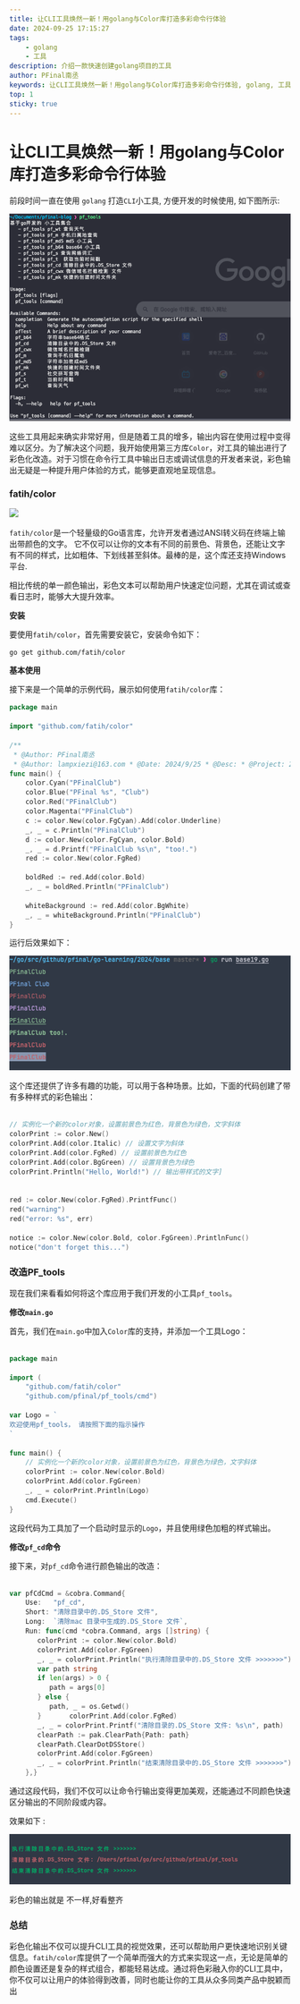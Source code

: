```yaml
---
title: 让CLI工具焕然一新！用golang与Color库打造多彩命令行体验
date: 2024-09-25 17:15:27
tags:
    - golang
    - 工具
description: 介绍一款快速创建golang项目的工具
author: PFinal南丞
keywords: 让CLI工具焕然一新！用golang与Color库打造多彩命令行体验, golang, 工具, 项目, 快速, 工具
top: 1
sticky: true
---
```

# 让CLI工具焕然一新！用golang与Color库打造多彩命令行体验


前段时间一直在使用 `golang` 打造`CLI`小工具, 方便开发的时候使用, 如下图所示:

![](https://raw.githubusercontent.com/pfinal-nc/iGallery/master/blog/202408211037928.png)

这些工具用起来确实非常好用，但是随着工具的增多，输出内容在使用过程中变得难以区分。为了解决这个问题，我开始使用第三方库`Color`，对工具的输出进行了彩色化改造。对于习惯在命令行工具中输出日志或调试信息的开发者来说，彩色输出无疑是一种提升用户体验的方式，能够更直观地呈现信息。

### fatih/color

![](https://user-images.githubusercontent.com/438920/96832689-03b3e000-13f4-11eb-9803-46f4c4de3406.jpg)

`fatih/color`是一个轻量级的Go语言库，允许开发者通过ANSI转义码在终端上输出带颜色的文字。
它不仅可以让你的文本有不同的前景色、背景色，还能让文字有不同的样式，比如粗体、下划线甚至斜体。最棒的是，这个库还支持Windows平台.

相比传统的单一颜色输出，彩色文本可以帮助用户快速定位问题，尤其在调试或查看日志时，能够大大提升效率。

**安装**

要使用`fatih/color`，首先需要安装它，安装命令如下：

```shell
go get github.com/fatih/color
```

**基本使用**

接下来是一个简单的示例代码，展示如何使用`fatih/color`库：

```go
package main  
  
import "github.com/fatih/color"  
  
/**  
 * @Author: PFinal南丞  
 * @Author: lampxiezi@163.com * @Date: 2024/9/25 * @Desc: * @Project: 2024 */  
func main() {  
    color.Cyan("PFinalClub")  
    color.Blue("PFinal %s", "Club")  
    color.Red("PFinalClub")  
    color.Magenta("PFinalClub")  
    c := color.New(color.FgCyan).Add(color.Underline)  
    _, _ = c.Println("PFinalClub")  
    d := color.New(color.FgCyan, color.Bold)  
    _, _ = d.Printf("PFinalClub %s\n", "too!.")  
    red := color.New(color.FgRed)  
  
    boldRed := red.Add(color.Bold)  
    _, _ = boldRed.Println("PFinalClub")  
  
    whiteBackground := red.Add(color.BgWhite)  
    _, _ = whiteBackground.Println("PFinalClub")  
}

```

运行后效果如下：

![](https://raw.githubusercontent.com/pfinal-nc/iGallery/master/blog/202409251017544.png)

这个库还提供了许多有趣的功能，可以用于各种场景。比如，下面的代码创建了带有多种样式的彩色输出：

```go

// 实例化一个新的color对象，设置前景色为红色，背景色为绿色，文字斜体
colorPrint := color.New()
colorPrint.Add(color.Italic) // 设置文字为斜体
colorPrint.Add(color.FgRed) // 设置前景色为红色
colorPrint.Add(color.BgGreen) // 设置背景色为绿色
colorPrint.Println("Hello, World!") // 输出带样式的文字]


red := color.New(color.FgRed).PrintfFunc()
red("warning")
red("error: %s", err)

notice := color.New(color.Bold, color.FgGreen).PrintlnFunc()
notice("don't forget this...")

```


### 改造PF_tools

现在我们来看看如何将这个库应用于我们开发的小工具`pf_tools`。

**修改`main.go`**

首先，我们在`main.go`中加入`Color`库的支持，并添加一个工具Logo：

```go

package main  
  
import (  
    "github.com/fatih/color"  
    "github.com/pfinal/pf_tools/cmd")  
  
var Logo = `  
欢迎使用pf_tools， 请按照下面的指示操作  
`  
  
func main() {  
    // 实例化一个新的color对象，设置前景色为红色，背景色为绿色，文字斜体  
    colorPrint := color.New(color.Bold)  
    colorPrint.Add(color.FgGreen)  
    _, _ = colorPrint.Println(Logo)  
    cmd.Execute()  
}

```

这段代码为工具加了一个启动时显示的`Logo`，并且使用绿色加粗的样式输出。

**修改`pf_cd`命令**

接下来，对`pf_cd`命令进行颜色输出的改造：


```go

var pfCdCmd = &cobra.Command{  
    Use:   "pf_cd",  
    Short: "清除目录中的.DS_Store 文件",  
    Long:  `清除mac 目录中生成的.DS_Store 文件`,  
    Run: func(cmd *cobra.Command, args []string) {  
       colorPrint := color.New(color.Bold)  
       colorPrint.Add(color.FgGreen)  
       _, _ = colorPrint.Println("执行清除目录中的.DS_Store 文件 >>>>>>>")  
       var path string  
       if len(args) > 0 {  
          path = args[0]  
       } else {  
          path, _ = os.Getwd()  
       }       colorPrint.Add(color.FgRed)  
       _, _ = colorPrint.Printf("清除目录的.DS_Store 文件: %s\n", path)  
       clearPath := pak.ClearPath{Path: path}  
       clearPath.ClearDotDSStore()  
       colorPrint.Add(color.FgGreen)  
       _, _ = colorPrint.Println("结束清除目录中的.DS_Store 文件 >>>>>>>")  
    },}

```

通过这段代码，我们不仅可以让命令行输出变得更加美观，还能通过不同颜色快速区分输出的不同阶段或内容。

效果如下 :

![](https://raw.githubusercontent.com/pfinal-nc/iGallery/master/blog/202409251034711.png)

彩色的输出就是 不一样,好看整齐

### 总结

彩色化输出不仅可以提升CLI工具的视觉效果，还可以帮助用户更快速地识别关键信息。`fatih/color`库提供了一个简单而强大的方式来实现这一点，无论是简单的颜色设置还是复杂的样式组合，都能轻易达成。通过将色彩融入你的CLI工具中，你不仅可以让用户的体验得到改善，同时也能让你的工具从众多同类产品中脱颖而出